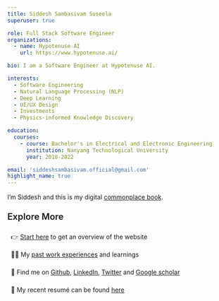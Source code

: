 ```yaml
---
title: Siddesh Sambasivam Suseela
superuser: true

role: Full Stack Software Engineer
organizations:
  - name: Hypotenuse AI
    url: https://www.hypotenuse.ai/

bio: I am a Software Engineer at Hypotenuse AI.

interests:
  - Software Engineering
  - Natural Language Processing (NLP)
  - Deep Learning
  - UI/UX Design
  - Investments
  - Physics-informed Knowledge Discovery

education:
  courses:
    - course: Bachelor's in Electrical and Electronic Engineering
      institution: Nanyang Technological University
      year: 2018-2022

email: 'siddeshsambasivam.official@gmail.com'
highlight_name: true
---
```


<p style="margin-top:1rem;">I’m Siddesh and this is my digital <a href="https://en.wikipedia.org/wiki/Commonplace_book" target="_blank" style="text-decoration:underline">commonplace book</a>.</p>

<p style="margin-top:1.5rem; font-weight:600; margin-bottom:0.3rem;font-size:1.25rem">Explore More</p>
<ul style="list-style-type:none; padding-left:0.5rem; line-height:2.5rem;">
  <li>
    👉 <u><a href="/start-here">Start here</a></u> to get an overview of the website
  </li>
  <li>
    🧑‍💻 My <u><a href="https://www.linkedin.com/in/siddeshss/details/experience/" target="_blank">past work experiences</a></u> and learnings
  </li>
  <li>
    🧵 Find me on <u><a href="https://github.com/siddeshSambasivam" target="_blank">Github</a></u>, <u><a href="https://www.linkedin.com/in/siddeshss/" target="_blank">LinkedIn</a></u>, <u><a href="https://twitter.com/ssiddesh45" target="_blank">Twitter</a></u> and <u><a href="https://scholar.google.com/citations?user=cK5ea-cAAAAJ" target="_blank">Google scholar</a></u>
  </li>

  <li>
    📑 My recent resumé can be found <u><a href="uploads/Siddesh Sambasivam Suseela - Resume.pdf" target="_blank">here</a></u>
  </li>
</ul>
